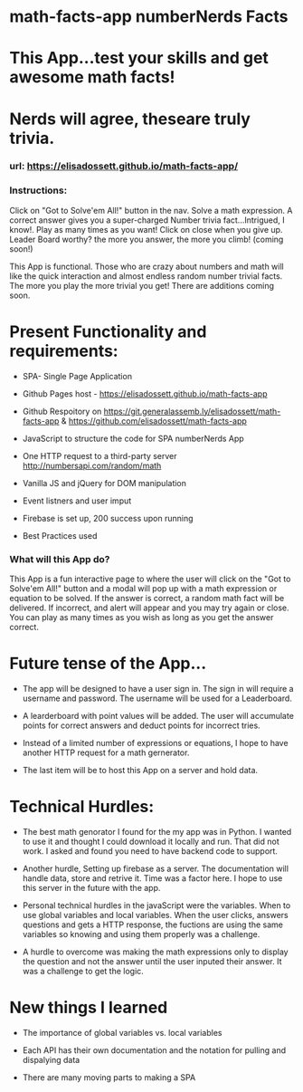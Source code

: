 # math-facts-app numberNerds Facts
# This App...test your skills and get awesome math facts!
# Nerds will agree, theseare truly trivia.

### url:  https://elisadossett.github.io/math-facts-app/

### Instructions:
Click on "Got to Solve'em All!" button in the nav. Solve a math expression. A correct answer gives you a super-charged Number trivia fact...Intrigued, I know!. Play as many times as you want! Click on close when you give up.
Leader Board worthy? the more you answer, the more you climb! (coming soon!)

This App is functional. Those who are crazy about numbers and math will like the quick interaction and almost endless random number trivial facts. The more you play the more trivial you get! There are additions coming soon.

# Present Functionality and requirements:
* SPA- Single Page Application

* Github Pages host - https://elisadossett.github.io/math-facts-app

* Github Respoitory on https://git.generalassemb.ly/elisadossett/math-facts-app & https://github.com/elisadossett/math-facts-app

* JavaScript to structure the code for SPA numberNerds App

* One HTTP request to a third-party server http://numbersapi.com/random/math

* Vanilla JS and jQuery for DOM manipulation

* Event listners and user imput

* Firebase is set up, 200 success upon running

* Best Practices used



### What will this App do?
This App is a fun interactive page to where the user will click on the "Got to Solve'em All!" button and a modal will pop up with a math expression or equation to be solved. If the answer is correct, a random math fact will be delivered. If incorrect, and alert will appear and you may try again or close. You can play as many times as you wish as long as you get the answer correct.


# Future tense of the App...

* The app will be designed to have a user sign in. The sign in will require a username and password. The username will be used for a Leaderboard.

* A learderboard with point values will be added. The user will accumulate points for correct answers and deduct points for incorrect tries.

* Instead of a limited number of expressions or equations, I hope to have another HTTP request for a math gernerator.

* The last item will be to host this App on a server and hold data.


# Technical Hurdles:

* The best math genorator I found for the my app was in Python. I wanted to use it and thought I could download it locally and run. That did not work. I asked and found you need to have backend code to support.

* Another hurdle, Setting up firebase as a server. The documentation will handle data, store and retrive it. Time was a factor here. I hope to use this server in the future with the app.

* Personal technical hurdles in the javaScript were the variables. When to use global variables and local variables. When the user clicks, answers questions and gets a HTTP response, the fuctions are using the same variables so knowing and using them properly was a challenge.

* A hurdle to overcome was making the math expressions only to display the question and not the answer until the user inputed their answer. It was a challenge to get the logic.

# New things I learned

* The importance of global variables vs. local variables

* Each API has their own documentation and the notation for pulling and dispalying data

* There are many moving parts to making a SPA

  
